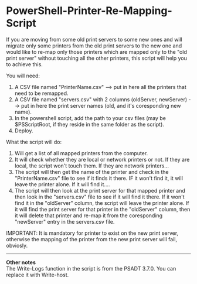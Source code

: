 # PowerShell-Printer-Re-Mapping-Script

If you are moving from some old print servers to some new ones and will migrate only some printers from the old print servers to the new one and would like to re-map only those printers which are mapped only to the "old print server" without touching all the other printers, this script will help you to achieve this.

You will need: 
1. A CSV file named "PrinterName.csv" --> put in here all the printers that need to be remapped.
2. A CSV file named "servers.csv" with 2 columns (oldServer, newServer) --> put in here the print server names (old, and it's coresponding new name). 
3. In the powershell script, add the path to your csv files (may be $PSScriptRoot, if they reside in the same folder as the script).
4. Deploy.

What the script will do:

1. Will get a list of all mapped printers from the computer.
2. It will check whether they are local or network printers or not. If they are local, the script won't touch them. If they are network printers...
3. The script will then get the name of the printer and check in the "PrinterName.csv" file to see if it finds it there. IF it won't find it, it will leave the printer alone. If it will find it....
4. The script will then look at the print server for that mapped printer and then look in the "servers.csv" file to see if it will find it there. If it won't find it in the "oldServer" column, the script will leave the printer alone.
If it will find the print server for that printer in the "oldServer" column, then it will delete that printer and re-map it from the coresponding "newServer" entry in the servers.csv file. 

IMPORTANT: It is mandatory for printer to exist on the new print server, otherwise the mapping of the printer from the new print server will fail, obviosly. 

---------------------------------------------------------------------------
<b>Other notes</b><br>
The Write-Logs function in the script is from the PSADT 3.7.0. You can replace it with Write-host.
